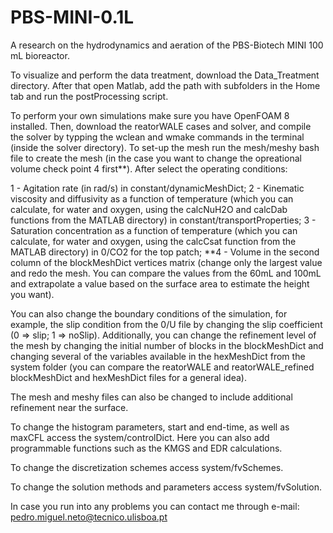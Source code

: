 # PBS-MINI-0.1L
A research on the hydrodynamics and aeration of the PBS-Biotech MINI 100 mL bioreactor.

To visualize and perform the data treatment, download the Data_Treatment directory. After that open Matlab, add the path with subfolders in the Home tab and run the postProcessing script.

To perform your own simulations make sure you have OpenFOAM 8 installed. Then, download the reatorWALE cases and solver, and compile the solver by typping the wclean and wmake commands in the terminal (inside the solver directory). To set-up the mesh run the mesh/meshy bash file to create the mesh (in the case you want to change the opreational volume check point 4 first**). After select the operating conditions:

1 - Agitation rate (in rad/s) in constant/dynamicMeshDict;
2 - Kinematic viscosity and diffusivity as a function of temperature (which you can calculate, for water and oxygen, using the calcNuH2O and calcDab functions from the MATLAB directory) in constant/transportProperties;
3 - Saturation concentration as a function of temperature (which you can calculate, for water and oxygen, using the calcCsat function from the MATLAB directory) in 0/CO2 for the top patch;
**4 - Volume in the second column of the blockMeshDict vertices matrix (change only the largest value and redo the mesh. You can compare the values from the 60mL and 100mL and extrapolate a value based on the surface area to estimate the height you want).

You can also change the boundary conditions of the simulation, for example, the slip condition from the 0/U file by changing the slip coefficient (0 => slip; 1 => noSlip).
Additionally, you can change the refinement level of the mesh by changing the initial number of blocks in the blockMeshDict and changing several of the variables available in the hexMeshDict from the system folder (you can compare the reatorWALE and reatorWALE_refined blockMeshDict and hexMeshDict files for a general idea).

The mesh and meshy files can also be changed to include additional refinement near the surface.

To change the histogram parameters, start and end-time, as well as maxCFL access the system/controlDict. Here you can also add programmable functions such as the KMGS and EDR calculations.

To change the discretization schemes access system/fvSchemes.

To change the solution methods and parameters access system/fvSolution.

In case you run into any problems you can contact me through e-mail: pedro.miguel.neto@tecnico.ulisboa.pt
